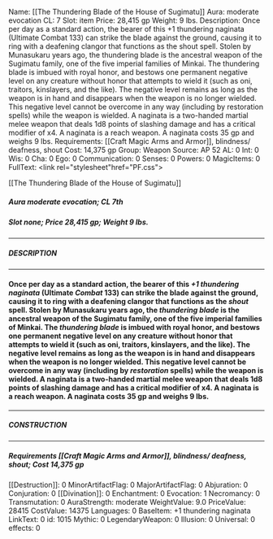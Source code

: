 Name: [[The Thundering Blade of the House of Sugimatu]]
Aura: moderate evocation
CL: 7
Slot: item
Price: 28,415 gp
Weight: 9 lbs.
Description: Once per day as a standard action, the bearer of this +1 thundering naginata (Ultimate Combat 133) can strike the blade against the ground, causing it to ring with a deafening clangor that functions as the shout spell. Stolen by Munasukaru years ago, the thundering blade is the ancestral weapon of the Sugimatu family, one of the five imperial families of Minkai. The thundering blade is imbued with royal honor, and bestows one permanent negative level on any creature without honor that attempts to wield it (such as oni, traitors, kinslayers, and the like). The negative level remains as long as the weapon is in hand and disappears when the weapon is no longer wielded. This negative level cannot be overcome in any way (including by restoration spells) while the weapon is wielded. A naginata is a two-handed martial melee weapon that deals 1d8 points of slashing damage and has a critical modifier of x4. A naginata is a reach weapon. A naginata costs 35 gp and weighs 9 lbs.
Requirements: [[Craft Magic Arms and Armor]], blindness/ deafness, shout
Cost: 14,375 gp
Group: Weapon
Source: AP 52
AL: 0
Int: 0
Wis: 0
Cha: 0
Ego: 0
Communication: 0
Senses: 0
Powers: 0
MagicItems: 0
FullText: <link rel="stylesheet"href="PF.css"><div class="heading"><p class="alignleft">[[The Thundering Blade of the House of Sugimatu]]</p><div style="clear: both;"></div></div><div><h5><b>Aura </b>moderate evocation; <b>CL </b>7th</h5><h5><b>Slot </b>none; <b>Price </b>28,415 gp; <b>Weight </b>9 lbs.</h5></div><hr/><div><h5><b>DESCRIPTION</b></h5></div><hr/><div><h4><p>Once per day as a standard action, the bearer of this <i>+1 thundering naginata</i> (Ultimate <i>Combat</i> 133) can strike the blade against the ground, causing it to ring with a deafening clangor that functions as the <i>shout</i> spell. Stolen by Munasukaru years ago, the <i>thundering blade</i> is the ancestral weapon of the Sugimatu family, one of the five imperial families of Minkai. The <i>thundering blade</i> is imbued with royal honor, and bestows one permanent negative level on any creature without honor that attempts to wield it (such as oni, traitors, kinslayers, and the like). The negative level remains as long as the weapon is in hand and disappears when the weapon is no longer wielded. This negative level cannot be overcome in any way (including by <i>restoration</i> spells) while the weapon is wielded. A naginata is a two-handed martial melee weapon that deals 1d8 points of slashing damage and has a critical modifier of x4. A naginata is a reach weapon. A naginata costs 35 gp and weighs 9 lbs.</p></h4></div><hr/><div><h5><b>CONSTRUCTION</b></h5></div><hr/><div><h5><b>Requirements </b>[[Craft Magic Arms and Armor]], <i>blindness/ deafness</i>, <i>shout</i>; <b>Cost </b>14,375 gp</h5></div>
[[Destruction]]: 0
MinorArtifactFlag: 0
MajorArtifactFlag: 0
Abjuration: 0
Conjuration: 0
[[Divination]]: 0
Enchantment: 0
Evocation: 1
Necromancy: 0
Transmutation: 0
AuraStrength: moderate
WeightValue: 9.0
PriceValue: 28415
CostValue: 14375
Languages: 0
BaseItem: +1 thundering naginata
LinkText: 0
id: 1015
Mythic: 0
LegendaryWeapon: 0
Illusion: 0
Universal: 0
effects: 0
